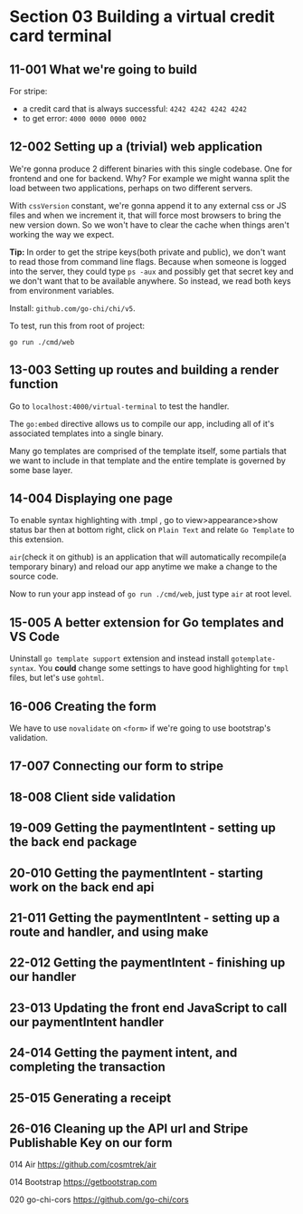 # Section 03 Building a virtual credit card terminal
## 11-001 What we're going to build
For stripe:
- a credit card that is always successful: `4242 4242 4242 4242`
- to get error: `4000 0000 0000 0002`

## 12-002 Setting up a (trivial) web application
We're gonna produce 2 different binaries with this single codebase. One for frontend and one for backend. Why?
For example we might wanna split the load between two applications, perhaps on two different servers.

With `cssVersion` constant, we're gonna append it to any external css or JS files and when we increment it, that will force most
browsers to bring the new version down. So we won't have to clear the cache when things aren't working the way we expect.

**Tip:** In order to get the stripe keys(both private and public), we don't want to read those from command line flags. Because when
someone is logged into the server, they could type `ps -aux` and possibly get that secret key and we don't want that to be available
anywhere. So instead, we read both keys from environment variables.

Install: `github.com/go-chi/chi/v5`.

To test, run this from root of project:
```shell
go run ./cmd/web
```

## 13-003 Setting up routes and building a render function
Go to `localhost:4000/virtual-terminal` to test the handler.

The `go:embed` directive allows us to compile our app, including all of it's associated templates into a single binary.

Many go templates are comprised of the template itself, some partials that we want to include in that template and the entire template is
governed by some base layer.

## 14-004 Displaying one page
To enable syntax highlighting with .tmpl , go to view>appearance>show status bar then at bottom right, click on `Plain Text` and relate
`Go Template` to this extension.

`air`(check it on github) is an application that will automatically recompile(a temporary binary) and reload our app anytime we
make a change to the source code.

Now to run your app instead of `go run ./cmd/web`, just type `air` at root level.

## 15-005 A better extension for Go templates and VS Code
Uninstall `go template support` extension and instead install `gotemplate-syntax`. You **could** change some settings to have good
highlighting for `tmpl` files, but let's use `gohtml`. 

## 16-006 Creating the form
We have to use `novalidate` on `<form>` if we're going to use bootstrap's validation.

## 17-007 Connecting our form to stripe


## 18-008 Client side validation
## 19-009 Getting the paymentIntent - setting up the back end package
## 20-010 Getting the paymentIntent - starting work on the back end api
## 21-011 Getting the paymentIntent - setting up a route and handler, and using make
## 22-012 Getting the paymentIntent - finishing up our handler
## 23-013 Updating the front end JavaScript to call our paymentIntent handler
## 24-014 Getting the payment intent, and completing the transaction
## 25-015 Generating a receipt
## 26-016 Cleaning up the API url and Stripe Publishable Key on our form



014 Air
https://github.com/cosmtrek/air

014 Bootstrap
https://getbootstrap.com

020 go-chi-cors
https://github.com/go-chi/cors

